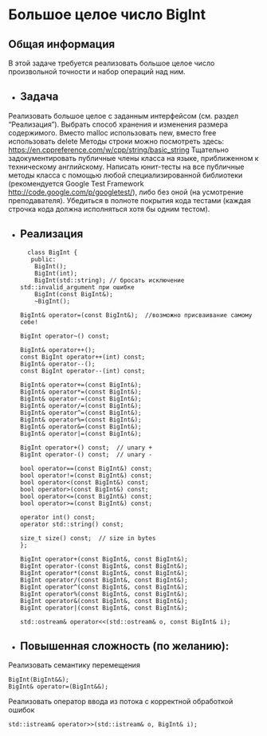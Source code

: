 # Большое целое число BigInt

## Общая информация
В этой задаче требуется реализовать большое целое число произвольной точности и набор операций над ним.


* ## Задача

Реализовать большое целое  с заданным интерфейсом (см. раздел “Реализация”). Выбрать способ хранения и изменения размера содержимого.
Вместо malloc использовать new, вместо free использовать delete
Методы строки можно посмотреть здесь: https://en.cppreference.com/w/cpp/string/basic_string 
Тщательно задокументировать публичные члены класса на языке, приближенном к техническому английскому.
Написать юнит-тесты на все публичные методы класса с помощью любой специализированной библиотеки (рекомендуется Google Test Framework http://code.google.com/p/googletest/), либо без оной (на усмотрение преподавателя). Убедиться в полноте покрытия кода тестами (каждая строчка кода должна исполняться хотя бы одним тестом).

* ## Реализация

        class BigInt {
         public:
          BigInt();
          BigInt(int);
          BigInt(std::string); // бросать исключение std::invalid_argument при ошибке
          BigInt(const BigInt&);
          ~BigInt();

      BigInt& operator=(const BigInt&);  //возможно присваивание самому себе!

      BigInt operator~() const;

      BigInt& operator++();
      const BigInt operator++(int) const;
      BigInt& operator--();
      const BigInt operator--(int) const;

      BigInt& operator+=(const BigInt&);
      BigInt& operator*=(const BigInt&);
      BigInt& operator-=(const BigInt&);
      BigInt& operator/=(const BigInt&);
      BigInt& operator^=(const BigInt&);
      BigInt& operator%=(const BigInt&);
      BigInt& operator&=(const BigInt&);
      BigInt& operator|=(const BigInt&);

      BigInt operator+() const;  // unary +
      BigInt operator-() const;  // unary -

      bool operator==(const BigInt&) const;
      bool operator!=(const BigInt&) const;
      bool operator<(const BigInt&) const;
      bool operator>(const BigInt&) const;
      bool operator<=(const BigInt&) const;
      bool operator>=(const BigInt&) const;

      operator int() const;
      operator std::string() const;

      size_t size() const;  // size in bytes
      };

      BigInt operator+(const BigInt&, const BigInt&);
      BigInt operator-(const BigInt&, const BigInt&);
      BigInt operator*(const BigInt&, const BigInt&);
      BigInt operator/(const BigInt&, const BigInt&);
      BigInt operator^(const BigInt&, const BigInt&);
      BigInt operator%(const BigInt&, const BigInt&);
      BigInt operator&(const BigInt&, const BigInt&);
      BigInt operator|(const BigInt&, const BigInt&);
      
      std::ostream& operator<<(std::ostream& o, const BigInt& i);

* ## Повышенная сложность (по желанию):

Реализовать семантику перемещения 
    
    BigInt(BigInt&&); 
    BigInt& operator=(BigInt&&);
    
Реализовать оператор ввода из потока с корректной обработкой ошибок 
    
    std::istream& operator>>(std::istream& o, BigInt& i);

